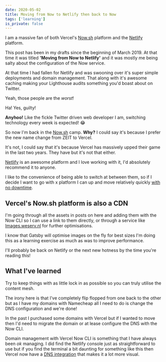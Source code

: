 ```yaml
---
date: 2020-05-02
title: Moving from Now to Netlify then back to Now
tags: ['learning']
is_private: false
---
```


<script>
  import { Tweet } from 'sveltekit-embed'
</script>

I am a massive fan of both Vercel's [Now.sh] platform and the
[Netlify] platform.

This post has been in my drafts since the beginning of March 2019. At
that time it was titled **'Moving from Now to Netlify'** and it was
mostly me being salty about the configuration of the Now service.

At that time I had fallen for Netlify and was swooning over it's super
simple deployments and domain management. That along with it's awesome
caching making your Lighthouse audits something you'd boast about on
Twitter.

Yeah, those people are the _worst_!

<Tweet tweetLink="spences10/status/1249078453506396160" />

Ha! Yes, guilty!

**Anyhoo!** Like the fickle Twitter driven web developer I am,
switching technology every week is expected! 😂

So now I'm back in the [Now.sh] camp. **Why?** I could say it's
because I prefer the new name change from ZEIT to Vercel.

It's not, I could say that it's because Vercel has massively upped
their game in the last two years. They have but it's not that either.

[Netlify] is an awesome platform and I love working with it, I'd
absolutely recommend it to anyone.

I like to the convenience of being able to switch at between them, so
if I decide I want to go with x platform I can up and move relatively
quickly [with no downtime].

## Vercel's Now.sh platform is also a CDN

<!-- cSpell:ignore weserv -->

I'm going through all the assets in posts on here and adding them with
the Now CLI so I can use a link to them directly, or through a service
like [Images.weserv.nl] for further optimisations.

I know that Gatsby will optimise images on the fly for best sizes I'm
doing this as a learning exercise as much as was to improve
performance.

I'll probably be back on Netlify or the next new hotness by the time
you're reading this!

## What I've learned

Try to keep things with as little lock in as possible so you can truly
utilise the content mesh.

The irony here is that I've completely flip flopped from one back to
the other but as I have my domains with Namecheap all I need to do is
change the DNS configuration and we're done!

In the past I purchased some domains with Vercel but if I wanted to
move then I'd need to migrate the domain or at lease configure the DNS
with the Now CLI.

Domain management with Vercel Now CLI is something that I have always
been _ok_ managing. I did find the Netlify console just as
straightforward to use but if you find the terminal a bit daunting for
something like this then Vercel now have a [DNS integration] that
makes it a lot more visual.

<!-- LINKS -->

[now.sh]: https://now.sh
[netlify]: https://www.netlify.com/
[greenkeeper.io]: https://greenkeeper.io
[images.weserv.nl]: https://images.weserv.nl/docs/quick-reference.html
[with no downtime]:
  https://vercel.com/guides/zero-downtime-domain-migration
[dns integration]: https://vercel.com/integrations/dns
